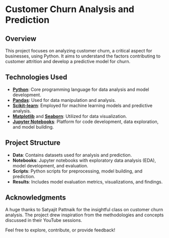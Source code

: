 # Customer Churn Analysis and Prediction

## Overview
This project focuses on analyzing customer churn, a critical aspect for businesses, using Python. It aims to understand the factors contributing to customer attrition and develop a predictive model for churn.

## Technologies Used
- **[Python](https://www.python.org/)**: Core programming language for data analysis and model development.
- **[Pandas](https://pandas.pydata.org/)**: Used for data manipulation and analysis.
- **[Scikit-learn](https://scikit-learn.org/stable/)**: Employed for machine learning models and predictive analysis.
- **[Matplotlib](https://matplotlib.org/)** and **[Seaborn](https://seaborn.pydata.org/)**: Utilized for data visualization.
- **[Jupyter Notebooks](https://jupyter.org/)**: Platform for code development, data exploration, and model building.

## Project Structure
- **Data**: Contains datasets used for analysis and prediction.
- **Notebooks**: Jupyter notebooks with exploratory data analysis (EDA), model development, and evaluation.
- **Scripts**: Python scripts for preprocessing, model building, and prediction.
- **Results**: Includes model evaluation metrics, visualizations, and findings.

## Acknowledgments
A huge thanks to Satyajit Pattnaik for the insightful class on customer churn analysis. The project drew inspiration from the methodologies and concepts discussed in their YouTube sessions.

Feel free to explore, contribute, or provide feedback!
